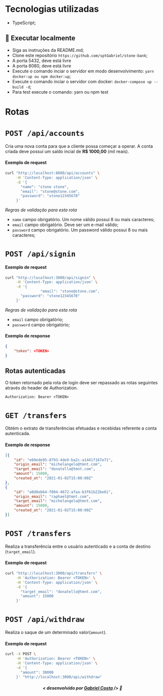 # Tecnologias utilizadas
- TypeScript;

## 🔧 Executar localmente
- Siga as instruções da README.md;
- Clone este repositório `https://github.com/sptGabriel/stone-bank`;
- A porta 5432, deve está livre
- A porta 8080, deve está livre
- Execute o comando inciar o servidor em modo desenvolvimento: `yarn docker:up ou npm docker:up`;
- Execute o comando inciar o servidor com docker: `docker-compose up --build -d`;
- Para test execute o comando: yarn ou npm test

# Rotas

# `POST /api/accounts`

Cria uma nova conta para que a cliente possa começar a operar. A conta criada deve possui um saldo incial de **R$ 1000,00** (mil reais).

#### Exemplo de request

```sh
curl "http://localhost:8080/api/accounts" \
     -H 'Content-Type: application/json' \
     -d '{
       "name": "stone stone",
       "email": "stone@stone.com",
       "password": "stone12345678"
     }' 

```

*Regras de validação para esta rota*

- `name` campo obrigatório. Um nome válido possui 8 ou mais caracteres;
- `email` campo obrigatório. Deve ser um e-mail válido;
- `password` campo obrigatório. Um password válido possui 8 ou mais caracteres;


# `POST /api/signin`

#### Exemplo de request

```sh
curl "http://localhost:3000/api/signin" \
     -H 'Content-Type: application/json' \
     -d '{
 				"email": "stone@stone.com",
       "password": "stone12345678"
     }'

```

*Regras de validação para esta rota*

- `email` campo obrigatório;
- `password` campo obrigatório;

#### Exemplo de response

```json
{
    "token": <TOKEN>
}
```

## Rotas autenticadas

O token retornado pela rota de login deve ser repassado as rotas seguintes através do header de Authorization.
```
Authorization: Bearer <TOKEN>
```

# `GET /transfers`

Obtém o extrato de transferências efetuadas e recebidas referente a conta autenticada.

#### Exemplo de response

```json
[{
    "id": "e69ede95-8793-4de9-ba2c-a1441f167e71",
    "origin_email": "michelangelo@tmnt.com",
    "target_email": "donatello@tmnt.com",
    "amount": 15000,
    "created_at": "2021-01-02T15:00:00Z"
},
{
    "id": "a0d8eb64-f804-4672-afaa-b3f61b22be61",
    "origin_email": "raphael@tmnt.com",
    "target_email": "michelangelo@tmnt.com",
    "amount": 15000,
    "created_at": "2021-01-02T15:00:00Z"
}]

```

# `POST /transfers`

Realiza a transferência entre o usuário autenticado e a conta de destino (`target_email`).

#### Exemplo de request

```sh
curl "http://localhost:3000/api/transfers" \
     -H 'Authorization: Bearer <TOKEN>' \
     -H 'Content-Type: application/json' \
     -d '{
       "target_email": "donatello@tmnt.com",
       "amount": 15000
     }' 

```

# `POST /api/withdraw`

Realiza o saque de um determinado valor(`amount`).

#### Exemplo de request

```sh
curl -X POST \
     -H 'Authorization: Bearer <TOKEN>' \
     -H 'Content-Type: application/json' \
     -d '{
       "amount": 30000
     }' "http://localhost:3000/api/withdraw"

```

##### <p align="center"> <strong> < desenvolvido por <a href="https://github.com/sptGabriel">Gabriel Costa</a> /> </strong> 👋